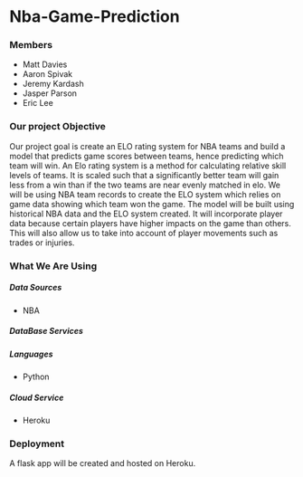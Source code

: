 # Nba-Game-Prediction  

### Members
- Matt Davies
- Aaron Spivak
- Jeremy Kardash
- Jasper Parson
- Eric Lee

### Our project Objective
Our project goal is create an ELO rating system for NBA teams and build a model that predicts game scores between teams, hence predicting which team will win. An Elo rating system is a method for calculating relative skill levels of teams. It is scaled such that a significantly better team will gain less from a win than if the two teams are near evenly matched in elo. We will be using NBA team records to create the ELO system which relies on game data showing which team won the game. The model will be built using historical NBA data and the ELO system created. It will incorporate player data because certain players have higher impacts on the game than others. This will also allow us to take into account of player movements such as trades or injuries.

### What We Are Using

##### Data Sources 
* NBA   

##### DataBase Services   
                                                 
##### Languages 
* Python
  
##### Cloud Service  
* Heroku 

### Deployment

A flask app will be created and hosted on Heroku.
